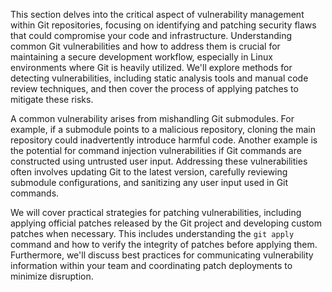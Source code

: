 This section delves into the critical aspect of vulnerability management within Git repositories, focusing on identifying and patching security flaws that could compromise your code and infrastructure. Understanding common Git vulnerabilities and how to address them is crucial for maintaining a secure development workflow, especially in Linux environments where Git is heavily utilized. We'll explore methods for detecting vulnerabilities, including static analysis tools and manual code review techniques, and then cover the process of applying patches to mitigate these risks.

A common vulnerability arises from mishandling Git submodules. For example, if a submodule points to a malicious repository, cloning the main repository could inadvertently introduce harmful code. Another example is the potential for command injection vulnerabilities if Git commands are constructed using untrusted user input. Addressing these vulnerabilities often involves updating Git to the latest version, carefully reviewing submodule configurations, and sanitizing any user input used in Git commands.

We will cover practical strategies for patching vulnerabilities, including applying official patches released by the Git project and developing custom patches when necessary. This includes understanding the `git apply` command and how to verify the integrity of patches before applying them. Furthermore, we'll discuss best practices for communicating vulnerability information within your team and coordinating patch deployments to minimize disruption.